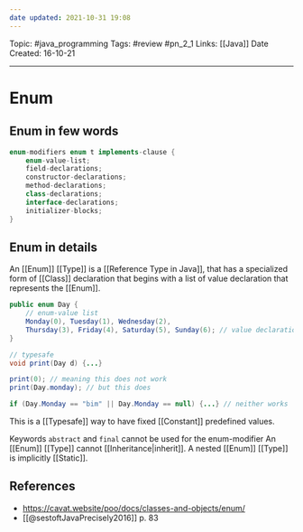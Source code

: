 ```yaml
---
date updated: 2021-10-31 19:08
---
```


Topic: #java_programming
Tags: #review #pn_2_1
Links: [[Java]]
Date Created: 16-10-21

---

# Enum

## Enum in few words

```java
enum-modifiers enum t implements-clause { 
	enum-value-list; 
	field-declarations;
	constructor-declarations;
	method-declarations;
	class-declarations;
	interface-declarations;
	initializer-blocks;
}
```

## Enum in details

An [[Enum]] [[Type]] is a [[Reference Type in Java]], that has a specialized form of [[Class]] declaration that begins with a list of value declaration that represents the [[Enum]].

```java
public enum Day {
	// enum-value list
    Monday(0), Tuesday(1), Wednesday(2),
	Thursday(3), Friday(4), Saturday(5), Sunday(6); // value declaration
}

// typesafe
void print(Day d) {...}

print(0); // meaning this does not work
print(Day.monday); // but this does

if (Day.Monday == "bim" || Day.Monday == null) {...} // neither works
```

This is a [[Typesafe]] way to have fixed [[Constant]] predefined values.

Keywords `abstract` and `final` cannot be used for the enum-modifier
An [[Enum]] [[Type]] cannot [[Inheritance|inherit]].
A nested [[Enum]] [[Type]] is implicitly [[Static]].

## References

- <https://cavat.website/poo/docs/classes-and-objects/enum/>
- [[@sestoftJavaPrecisely2016]] p. 83
